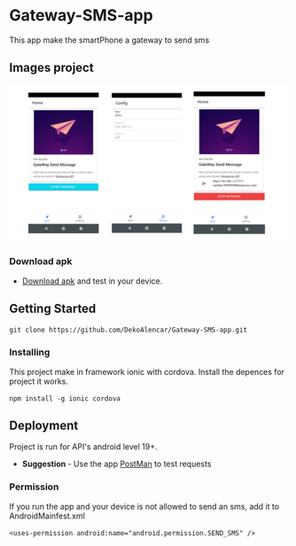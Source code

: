 # Gateway-SMS-app
This app make the smartPhone a gateway to send sms

## Images project
![](img_project.png)

### Download apk
* [Download apk](app.apk) and test in your device.

## Getting Started
```
git clone https://github.com/DekoAlencar/Gateway-SMS-app.git
```

### Installing
This project make in framework ionic with cordova.
Install the depences for project it works.
```
npm install -g ionic cordova
```

## Deployment

Project is run for API's android level 19+.

* **Suggestion** - Use the app [PostMan](https://www.getpostman.com/downloads/) to test requests

### Permission
If you run the app and your device is not allowed to send an sms, add it to AndroidMainfest.xml
```
<uses-permission android:name="android.permission.SEND_SMS" />
```

